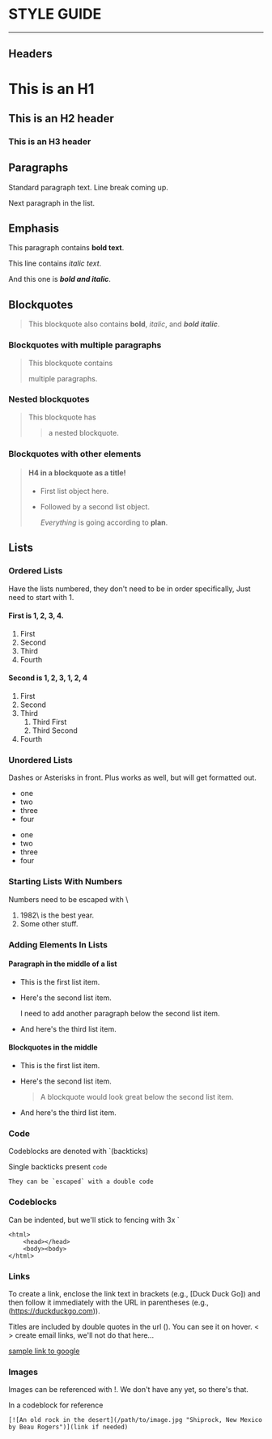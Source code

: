 # STYLE GUIDE

---

## Headers

# This is an H1

## This is an H2 header

### This is an H3 header

## Paragraphs

Standard paragraph text. Line break coming up.

Next paragraph in the list.

## Emphasis

This paragraph contains **bold text**.

This line contains _italic text_.

And this one is **_bold and italic_**.

## Blockquotes

> This blockquote also contains **bold**, _italic_, and **_bold italic_**.

### Blockquotes with multiple paragraphs

> This blockquote contains
>
> multiple paragraphs.

### Nested blockquotes

> This blockquote has
>
> > a nested blockquote.

### Blockquotes with other elements

> #### H4 in a blockquote as a title!
>
> -   First list object here.
> -   Followed by a second list object.
>
>     _Everything_ is going according to **plan**.

## Lists

### Ordered Lists

Have the lists numbered, they don't need to be in order specifically,
Just need to start with 1.

#### First is 1, 2, 3, 4.

1. First
2. Second
3. Third
4. Fourth

#### Second is 1, 2, 3, 1, 2, 4

1. First
2. Second
3. Third
    1. Third First
    2. Third Second
4. Fourth

### Unordered Lists

Dashes or Asterisks in front. Plus works as well, but will get formatted out.

-   one
-   two
-   three
-   four

*   one
*   two
*   three
*   four

### Starting Lists With Numbers

Numbers need to be escaped with \

1. 1982\ is the best year.
2. Some other stuff.

### Adding Elements In Lists

#### Paragraph in the middle of a list

-   This is the first list item.
-   Here's the second list item.

    I need to add another paragraph below the second list item.

-   And here's the third list item.

#### Blockquotes in the middle

-   This is the first list item.
-   Here's the second list item.

    > A blockquote would look great below the second list item.

-   And here's the third list item.

### Code

Codeblocks are denoted with `(backticks)

Single backticks present `code`

`` They can be `escaped` with a double code ``

### Codeblocks

Can be indented, but we'll stick to fencing with 3x `

```
<html>
    <head></head>
    <body><body>
</html>
```

### Links

To create a link, enclose the link text in brackets (e.g., [Duck Duck Go]) and then follow it immediately with the URL in parentheses (e.g., (https://duckduckgo.com)).

Titles are included by double quotes in the url (). You can see it on hover.
< > create email links, we'll not do that here...

[sample link to google](https://www.google.com "This is the title")

### Images

Images can be referenced with !. We don't have any yet, so there's that.

In a codeblock for reference

```
[![An old rock in the desert](/path/to/image.jpg "Shiprock, New Mexico by Beau Rogers")](link if needed)
```
